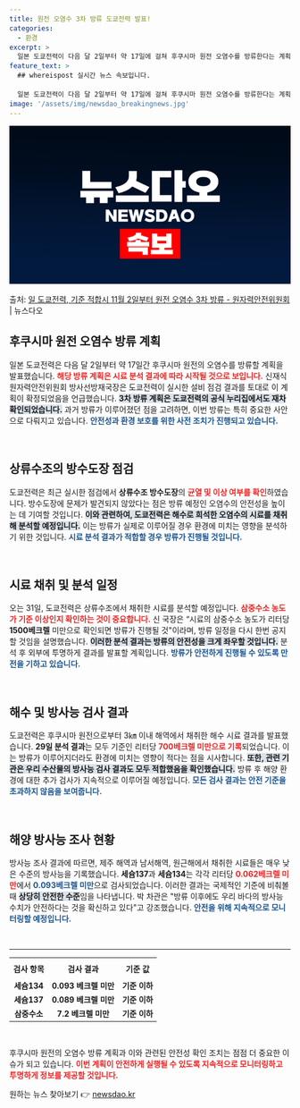 ```yaml
---
title: 원전 오염수 3차 방류 도쿄전력 발표!
categories:
  - 환경
excerpt: >
  일본 도쿄전력이 다음 달 2일부터 약 17일에 걸쳐 후쿠시마 원전 오염수를 방류한다는 계획을 공개했다. 신재…
feature_text: >
  ## whereispost 실시간 뉴스 속보입니다.

  일본 도쿄전력이 다음 달 2일부터 약 17일에 걸쳐 후쿠시마 원전 오염수를 방류한다는 계획을 공개했다. 신재…
image: '/assets/img/newsdao_breakingnews.jpg'
---
```


![뉴스다오 속보](/assets/img/newsdao_breakingnews.jpg)

<p>출처: <a href="https://newsdao.kr/2365" rel="dofollow">일 도쿄전력, 기준 적합시 11월 2일부터 원전 오염수 3차 방류 - 원자력안전위원회</a> | 뉴스다오</p>

<h2 data-ke-size="size26">후쿠시마 원전 오염수 방류 계획</h2>

<p data-ke-size="size16">일본 도쿄전력은 다음 달 2일부터 약 17일간 후쿠시마 원전의 오염수를 방류할 계획을 발표했습니다. <b><span style="color: #ee2323;">해당 방류 계획은 시료 분석 결과에 따라 시작될 것으로 보입니다.</span></b> 신재식 원자력안전위원회 방사선방재국장은 도쿄전력이 실시한 설비 점검 결과를 토대로 이 계획이 확정되었음을 언급했습니다. <b><span style="background-color: #21538527;">3차 방류 계획은 도쿄전력의 공식 누리집에서도 재차 확인되었습니다.</span></b> 과거 방류가 이루어졌던 점을 고려하면, 이번 방류는 특히 중요한 사안으로 다뤄지고 있습니다. <b><span style="color: #1a5490;">안전성과 환경 보호를 위한 사전 조치가 진행되고 있습니다.</span></b></p>

<p data-ke-size="size16">&nbsp;</p>

<h2 data-ke-size="size26">상류수조의 방수도장 점검</h2>

<p data-ke-size="size16">도쿄전력은 최근 실시한 점검에서 <b>상류수조 방수도장</b>의 <b><span style="color: #ee2323;">균열 및 이상 여부를 확인</span></b>하였습니다. 방수도장에 문제가 발견되지 않았다는 점은 방류 예정인 오염수의 안전성을 높이는 데 기여할 것입니다. <b><span style="background-color: #21538527;">이와 관련하여, 도쿄전력은 해수로 희석한 오염수의 시료를 채취해 분석할 예정입니다.</span></b> 이는 방류가 실제로 이루어질 경우 환경에 미치는 영향을 분석하기 위한 것입니다. <b><span style="color: #1a5490;">시료 분석 결과가 적합할 경우 방류가 진행될 것입니다.</span></b></p>

<p data-ke-size="size16">&nbsp;</p>

<h2 data-ke-size="size26">시료 채취 및 분석 일정</h2>

<p data-ke-size="size16">오는 31일, 도쿄전력은 상류수조에서 채취한 시료를 분석할 예정입니다. <b><span style="color: #ee2323;">삼중수소 농도가 기준 이상인지 확인하는 것이 중요합니다.</span></b> 신 국장은 “시료의 삼중수소 농도가 리터당 <b>1500베크렐</b> 미만으로 확인되면 방류가 진행될 것"이라며, 방류 일정을 다시 한번 공지할 것임을 설명했습니다. <b><span style="background-color: #21538527;">이러한 분석 결과는 방류의 안전성을 크게 좌우할 것입니다.</span></b> 분석 후 외부에 투명하게 결과를 발표할 계획입니다. <b><span style="color: #1a5490;">방류가 안전하게 진행될 수 있도록 만전을 기하고 있습니다.</span></b></p>

<p data-ke-size="size16">&nbsp;</p>

<h2 data-ke-size="size26">해수 및 방사능 검사 결과</h2>

<p data-ke-size="size16">도쿄전력은 후쿠시마 원전으로부터 3㎞ 이내 해역에서 채취한 해수 시료 결과를 발표했습니다. <b>29일 분석 결과</b>는 모두 기준인 리터당 <b><span style="color: #ee2323;">700베크렐 미만으로 기록</span></b>되었습니다. 이는 방류가 이루어지더라도 환경에 미치는 영향이 적다는 점을 시사합니다. <b><span style="background-color: #21538527;">또한, 관련 기관은 우리 수산물의 방사능 검사 결과도 모두 적합했음을 확인했습니다.</span></b> 방류 후 해양 환경에 대한 추가 검사가 지속적으로 이루어질 예정입니다. <b><span style="color: #1a5490;">모든 검사 결과는 안전 기준을 초과하지 않음을 보여줍니다.</span></b></p>

<p data-ke-size="size16">&nbsp;</p>

<h2 data-ke-size="size26">해양 방사능 조사 현황</h2>

<p data-ke-size="size16">방사능 조사 결과에 따르면, 제주 해역과 남서해역, 원근해에서 채취한 시료들은 매우 낮은 수준의 방사능을 기록했습니다. <b>세슘137</b>과 <b>세슘134</b>는 각각 리터당 <b><span style="color: #ee2323;">0.062베크렐 미만</span></b>에서 <b><span style="color: #1a5490;">0.093베크렐 미만</span></b>으로 검사되었습니다. 이러한 결과는 국제적인 기준에 비춰볼 때 <b><span style="background-color: #21538527;">상당히 안전한 수준</span></b>임을 나타냅니다. 박 차관은 "방류 이후에도 우리 바다의 방사능 수치가 안전하다는 것을 확신하고 있다"고 강조했습니다. <b><span style="color: #1a5490;">안전을 위해 지속적으로 모니터링할 예정입니다.</span></b></p>

<p data-ke-size="size16">&nbsp;</p>

<hr/>

<table style="width: 100%; border-collapse: collapse;">
    <tr>
        <th style="text-align: center; height: 30px;">검사 항목</th>
        <th style="text-align: center; height: 30px;">검사 결과</th>
        <th style="text-align: center; height: 30px;">기준 값</th>
    </tr>
    <tr>
        <td style="text-align: center; height: 17px;"><b>세슘134</b></td>
        <td style="text-align: center; height: 17px;"><b>0.093 베크렐 미만</b></td>
        <td style="text-align: center; height: 17px;"><b>기준 이하</b></td>
    </tr>
    <tr>
        <td style="text-align: center; height: 17px;"><b>세슘137</b></td>
        <td style="text-align: center; height: 17px;"><b>0.089 베크렐 미만</b></td>
        <td style="text-align: center; height: 17px;"><b>기준 이하</b></td>
    </tr>
    <tr>
        <td style="text-align: center; height: 17px;"><b>삼중수소</b></td>
        <td style="text-align: center; height: 17px;"><b>7.2 베크렐 미만</b></td>
        <td style="text-align: center; height: 17px;"><b>기준 이하</b></td>
    </tr>
</table>

<p data-ke-size="size16">&nbsp;</p>

<p data-ke-size="size16">후쿠시마 원전의 오염수 방류 계획과 이와 관련된 안전성 확인 조치는 점점 더 중요한 이슈가 되고 있습니다. <b><span style="color: #ee2323;">이번 계획이 안전하게 실행될 수 있도록 지속적으로 모니터링하고 투명하게 정보를 제공할 것입니다.</span></b></p> 

원하는 뉴스 찾아보기 👉 <a href="https://newsdao.kr" rel="dofollow">newsdao.kr</a>


